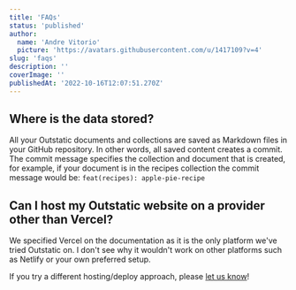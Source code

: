 ```yaml
---
title: 'FAQs'
status: 'published'
author:
  name: 'Andre Vitorio'
  picture: 'https://avatars.githubusercontent.com/u/1417109?v=4'
slug: 'faqs'
description: ''
coverImage: ''
publishedAt: '2022-10-16T12:07:51.270Z'
---
```


## Where is the data stored?

All your Outstatic documents and collections are saved as Markdown files in your GitHub repository. In other words, all saved content creates a commit. The commit message specifies the collection and document that is created, for example, if your document is in the recipes collection the commit message would be: `feat(recipes): apple-pie-recipe`

## Can I host my Outstatic website on a provider other than Vercel?

We specified Vercel on the documentation as it is the only platform we've tried Outstatic on. I don't see why it wouldn't work on other platforms such as Netlify or your own preferred setup.

If you try a different hosting/deploy approach, please [let us know](https://twitter.com/outstatic)!
